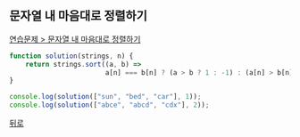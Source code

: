## 문자열 내 마음대로 정렬하기

[연습문제 > 문자열 내 마음대로 정렬하기](https://programmers.co.kr/learn/courses/30/lessons/12915)

``` js
function solution(strings, n) {
    return strings.sort((a, b) => 
                        a[n] === b[n] ? (a > b ? 1 : -1) : (a[n] > b[n] ? 1 : -1));
}

console.log(solution(["sun", "bed", "car"], 1));
console.log(solution(["abce", "abcd", "cdx"], 2));
```

[뒤로](https://github.com/SeongYongLee/TIL/tree/main/AlgorithmProgrammers)